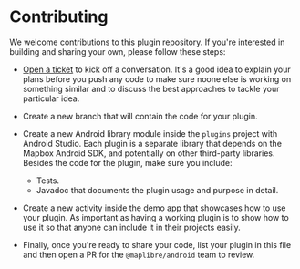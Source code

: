 # Contributing

We welcome contributions to this plugin repository. If you're interested in building and sharing your own, please follow these steps:

- [Open a ticket](https://github.com/maplibre/maplibre-plugins-android/issues/new) to kick off a conversation. It's a good idea to explain your plans before you push any code to make sure noone else is working on something similar and to discuss the best approaches to tackle your particular idea.

- Create a new branch that will contain the code for your plugin.

- Create a new Android library module inside the `plugins` project with Android Studio. Each plugin is a separate library that depends on the Mapbox Android SDK, and potentially on other third-party libraries. Besides the code for the plugin, make sure you include:

  - Tests.
  - Javadoc that documents the plugin usage and purpose in detail.

- Create a new activity inside the demo app that showcases how to use your plugin. As important as having a working plugin is to show how to use it so that anyone can include it in their projects easily.

- Finally, once you're ready to share your code, list your plugin in this file and then open a PR for the `@maplibre/android` team to review.
